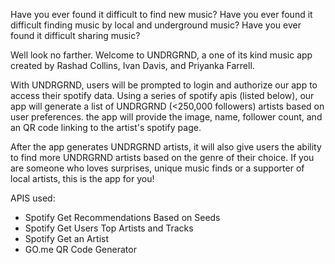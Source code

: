 Have you ever found it difficult to find new music? Have you ever found it difficult finding music by local and underground music? Have you ever found it difficult sharing music?  

Well look no farther. Welcome to UNDRGRND, a one of its kind music app created by Rashad Collins, Ivan Davis, and Priyanka Farrell.

With UNDRGRND, users will be prompted to login and authorize our app to access their spotify data. Using a series of spotify apis (listed below), our app will generate a list of UNDRGRND (<250,000 followers) artists based on user preferences. the app will provide the image, name, follower count, and an QR code linking to the artist's spotify page. 

After the app generates UNDRGRND artists, it will also give users the ability to find more UNDRGRND artists based on the genre of their choice. If you are someone who loves surprises, unique music finds or  a supporter of local artists, this is the app for you!

APIS used: 
- Spotify Get Recommendations Based on Seeds
- Spotify Get Users Top Artists and Tracks
- Spotify Get an Artist
- GO.me QR Code Generator





